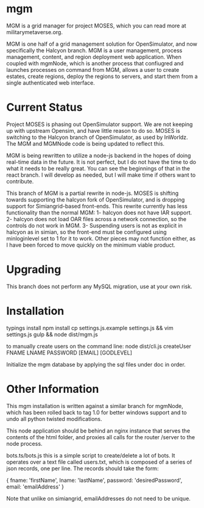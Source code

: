 # mgm

MGM is a grid manager for project MOSES, which you can read more at militarymetaverse.org.

MGM is one half of a grid management solution for OpenSimulator, and now specifically the Halcyon branch.  MGM is a user management, process management, content, and region deployment web application.  When coupled with mgmNode, which is another process that confiugred and launches processes on command from MGM, allows a user to create estates, create regions, deploy the regions to servers, and start them from a single authenticated web interface.

# Current Status

Project MOSES is phasing out OpenSimulator support.  We are not keeping up with upstream Opensim, and have little reason to do so.  MOSES is switching to the Halcyon branch of OpenSimulator, as used by InWorldz.  The MGM and MGMNode code is being updated to reflect this.

MGM is being rewritten to utilize a node-js backend in the hopes of doing real-time data in the future.  It is not perfect, but I do not have the time to do what it needs to be really great.  You can see the beginnings of that in the react branch.  I will develop as needed, but I will make time if others want to contribute.

This branch of MGM is a partial rewrite in node-js.  MOSES is shifting towards supporting the halcyon fork of OpenSimulator, and is dropping support for Simiangrid-based front-ends.  This rewrite currently has less functionality than the normal MGM: 1- halcyon does not have IAR support.  2- halcyon does not load OAR files across a network connection, so the controls do not work in MGM. 3- Suspending users is not as explicit in halcyon as in simian, so the front-end must be configured using minloginlevel set to 1 for it to work.  Other pieces may not function either, as I have been forced to move quickly on the minimum viable product.

# Upgrading

This branch does not perform any MySQL migration, use at your own risk.

# Installation

typings install
npm install
cp settings.js.example settings.js && vim settings.js
gulp && node dist/mgm.js

to manually create users on the command line:
node dist/cli.js createUser FNAME LNAME PASSWORD [EMAIL] [GODLEVEL]

Initialize the mgm database by applying the sql files under doc in order.

# Other Information

This mgm installation is written against a similar branch for mgmNode, which has been rolled back to tag 1.0 for better windows support and to undo all python twisted modifications.

This node application should be behind an nginx instance that serves the contents of the html folder, and proxies all calls for the router /server to the node process.

bots.ts/bots.js
this is a simple script to create/delete a lot of bots.  It operates over a text file called users.txt, which is composed of a series of json records, one per line.  The records should take the form:

{
  fname: 'firstName',
  lname: 'lastName',
  password: 'desiredPassword',
  email: 'emailAddress'
}

Note that unlike on simiangrid, emailAddresses do not need to be unique.
